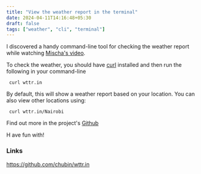 ```yaml
---
title: "View the weather report in the terminal"
date: 2024-04-11T14:16:48+05:30
draft: false
tags: ["weather", "cli", "terminal"]
---
```


I discovered a handy command-line tool for checking the weather report while watching [Mischa's video](https://youtu.be/bzkrmkGDQJA).

To check the weather, you should have [curl](https://curl.se/download.html) installed and then run the following in your command-line

```shell
 curl wttr.in
```

By default, this will show a weather report based on your location. You can also view other locations using:

```shell
 curl wttr.in/Nairobi
```

Find out more in the project's [Github](https://github.com/chubin/wttr.in)

H
ave fun with!

### Links

https://github.com/chubin/wttr.in
